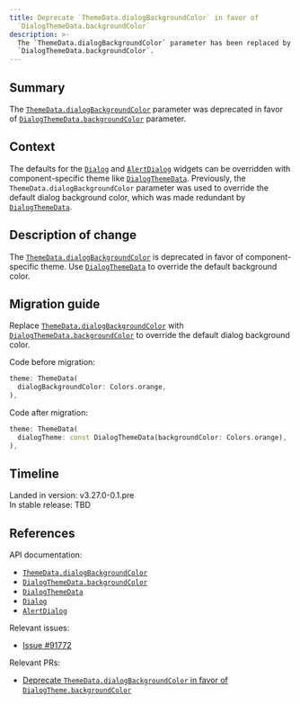 ```yaml
---
title: Deprecate `ThemeData.dialogBackgroundColor` in favor of
  `DialogThemeData.backgroundColor`
description: >-
  The `ThemeData.dialogBackgroundColor` parameter has been replaced by
  `DialogThemeData.backgroundColor`.
---
```


## Summary

The [`ThemeData.dialogBackgroundColor`][] parameter was deprecated in favor of
[`DialogThemeData.backgroundColor`][] parameter.

## Context

The defaults for the [`Dialog`][] and [`AlertDialog`][] widgets can be
overridden with component-specific theme like [`DialogThemeData`][].
Previously, the `ThemeData.dialogBackgroundColor` parameter was used to
override the default dialog background color, which was made redundant by
[`DialogThemeData`][].

## Description of change

The [`ThemeData.dialogBackgroundColor`][] is deprecated in favor of
component-specific theme. Use [`DialogThemeData`][] to override the default
background color.

## Migration guide

Replace [`ThemeData.dialogBackgroundColor`][] with
[`DialogThemeData.backgroundColor`][] to override the default dialog background
color.

Code before migration:

```dart
theme: ThemeData(
  dialogBackgroundColor: Colors.orange,
),
```

Code after migration:

```dart
theme: ThemeData(
  dialogTheme: const DialogThemeData(backgroundColor: Colors.orange),
),
```

## Timeline

Landed in version: v3.27.0-0.1.pre<br>
In stable release: TBD

## References

API documentation:

- [`ThemeData.dialogBackgroundColor`][]
- [`DialogThemeData.backgroundColor`][]
- [`DialogThemeData`][]
- [`Dialog`][]
- [`AlertDialog`][]

Relevant issues:

- [Issue #91772][]

Relevant PRs:

- [Deprecate `ThemeData.dialogBackgroundColor` in favor of `DialogTheme.backgroundColor`][]

[`ThemeData.dialogBackgroundColor`]: {{site.api}}/flutter/material/ThemeData/dialogBackgroundColor.html
[`DialogThemeData.backgroundColor`]: {{site.api}}/flutter/material/DialogThemeData/backgroundColor.html
[`DialogThemeData`]: {{site.api}}/flutter/material/DialogThemeData-class.html
[`Dialog`]: {{site.api}}/flutter/material/Dialog-class.html
[`AlertDialog`]: {{site.api}}/flutter/material/AlertDialog-class.html
[Issue #91772]: {{site.repo.flutter}}/issues/91772
[Deprecate `ThemeData.dialogBackgroundColor` in favor of `DialogTheme.backgroundColor`]: {{site.repo.flutter}}/pull/155072
